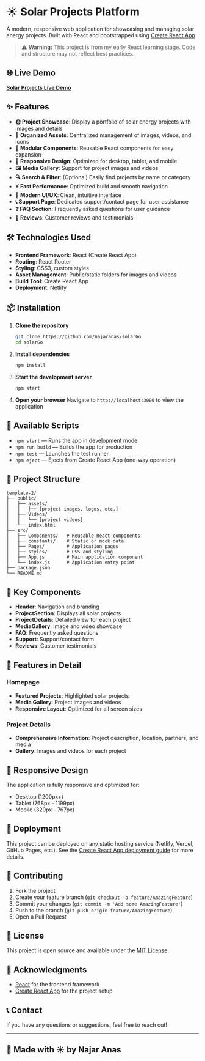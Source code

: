 # ☀️ Solar Projects Platform

A modern, responsive web application for showcasing and managing solar energy projects. Built with React and bootstrapped using [Create React App](https://github.com/facebook/create-react-app).

> ⚠️ **Warning:** This project is from my early React learning stage. Code and structure may not reflect best practices.

## 🌐 Live Demo

**[Solar Projects Live Demo](https://najar-solargo.netlify.app/)**

## ✨ Features

- **🌞 Project Showcase**: Display a portfolio of solar energy projects with images and details
- **📁 Organized Assets**: Centralized management of images, videos, and icons
- **🧩 Modular Components**: Reusable React components for easy expansion
- **📱 Responsive Design**: Optimized for desktop, tablet, and mobile
- **🖼️ Media Gallery**: Support for project images and videos
- **🔍 Search & Filter**: (Optional) Easily find projects by name or category
- **⚡ Fast Performance**: Optimized build and smooth navigation
- **🎨 Modern UI/UX**: Clean, intuitive interface
- **📞 Support Page**: Dedicated support/contact page for user assistance
- **❓ FAQ Section**: Frequently asked questions for user guidance
- **📝 Reviews**: Customer reviews and testimonials

## 🛠️ Technologies Used

- **Frontend Framework**: React (Create React App)
- **Routing**: React Router
- **Styling**: CSS3, custom styles
- **Asset Management**: Public/static folders for images and videos
- **Build Tool**: Create React App
- **Deployment**: Netlify

## 📦 Installation

1. **Clone the repository**

   ```bash
   git clone https://github.com/najaranas/solarGo
   cd solarGo
   ```

2. **Install dependencies**

   ```bash
   npm install
   ```

3. **Start the development server**

   ```bash
   npm start
   ```

4. **Open your browser**
   Navigate to `http://localhost:3000` to view the application

## 🚀 Available Scripts

- `npm start` — Runs the app in development mode
- `npm run build` — Builds the app for production
- `npm test` — Launches the test runner
- `npm eject` — Ejects from Create React App (one-way operation)

## 📁 Project Structure

```
template-2/
├── public/
│   ├── assets/
│   │   ├── [project images, logos, etc.]
│   ├── Videos/
│   │   └── [project videos]
│   └── index.html
├── src/
│   ├── Components/   # Reusable React components
│   ├── constants/    # Static or mock data
│   ├── Pages/        # Application pages
│   ├── styles/       # CSS and styling
│   ├── App.js        # Main application component
│   └── index.js      # Application entry point
├── package.json
└── README.md
```

## 🎯 Key Components

- **Header**: Navigation and branding
- **ProjectSection**: Displays all solar projects
- **ProjectDetails**: Detailed view for each project
- **MediaGallery**: Image and video showcase
- **FAQ**: Frequently asked questions
- **Support**: Support/contact form
- **Reviews**: Customer testimonials

## 🎨 Features in Detail

### Homepage

- **Featured Projects**: Highlighted solar projects
- **Media Gallery**: Project images and videos
- **Responsive Layout**: Optimized for all screen sizes

### Project Details

- **Comprehensive Information**: Project description, location, partners, and media
- **Gallery**: Images and videos for each project

## 📱 Responsive Design

The application is fully responsive and optimized for:

- Desktop (1200px+)
- Tablet (768px - 1199px)
- Mobile (320px - 767px)

## 🚀 Deployment

This project can be deployed on any static hosting service (Netlify, Vercel, GitHub Pages, etc.). See the [Create React App deployment guide](https://facebook.github.io/create-react-app/docs/deployment) for more details.

## 🤝 Contributing

1. Fork the project
2. Create your feature branch (`git checkout -b feature/AmazingFeature`)
3. Commit your changes (`git commit -m 'Add some AmazingFeature'`)
4. Push to the branch (`git push origin feature/AmazingFeature`)
5. Open a Pull Request

## 📄 License

This project is open source and available under the [MIT License](LICENSE).

## 🙏 Acknowledgments

- [React](https://reactjs.org/) for the frontend framework
- [Create React App](https://github.com/facebook/create-react-app) for the project setup

## 📞 Contact

If you have any questions or suggestions, feel free to reach out!

---

## 🚀 Made with ☀️ by Najar Anas
